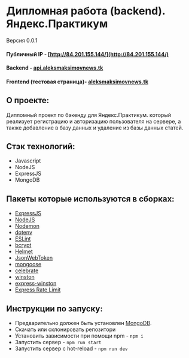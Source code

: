 # Дипломная работа (backend). Яндекс.Практикум
Версия 0.0.1

#### Публичный IP - [http://84.201.155.144/](http://84.201.155.144/)
#### Backend - [api.aleksmaksimovnews.tk](https://www.api.aleksmaksimovnews.tk/)
#### Frontend (тестовая страница)- [aleksmaksimovnews.tk](https://www.aleksmaksimovnews.tk/)

## О проекте:
Дипломный проект по бэкенду для Яндекс.Практикум. который реализует регистрацию и авторизацию пользователя на сервере, а также добавление в базу данных и удаление из базы данных статей.

## Стэк технологий:
* Javascript
* NodeJS
* ExpressJS
* MongoDB

## Пакеты которые используются в сборках:
- [ExpressJS](https://expressjs.com/ru/)
- [NodeJS](https://nodejs.org/en/)
- [Nodemon](https://www.npmjs.com/package/nodemon)
- [dotenv](https://www.npmjs.com/package/dotenv)
- [ESLint](https://eslint.org/)
- [bcrypt](https://www.npmjs.com/package/bcrypt)
- [Helmet](https://www.npmjs.com/package/helmet)
- [JsonWebToken](https://www.npmjs.com/package/jsonwebtoken)
- [mongoose](https://mongoosejs.com/)
- [celebrate](https://www.npmjs.com/package/celebrate)
- [winston](https://www.npmjs.com/package/winston)
- [express-winston](https://www.npmjs.com/package/express-winston)
- [Express Rate Limit](https://www.npmjs.com/package/express-rate-limit)


## Инструкции по запуску:
- Предварительно должен быть установлен [MongoDB](https://docs.mongodb.com/manual/tutorial/install-mongodb-on-ubuntu/).
- Скачать или склонировать репозитори
- Установить зависимости при помощи npm - `npm i`
- Запустить сервер - `npm run start`
- Запустить сервер с hot-reload - `npm run dev`
